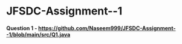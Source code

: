 # JFSDC-Assignment--1


#### Question 1 - https://github.com/Naseem999/JFSDC-Assignment--1/blob/main/src/Q1.java
